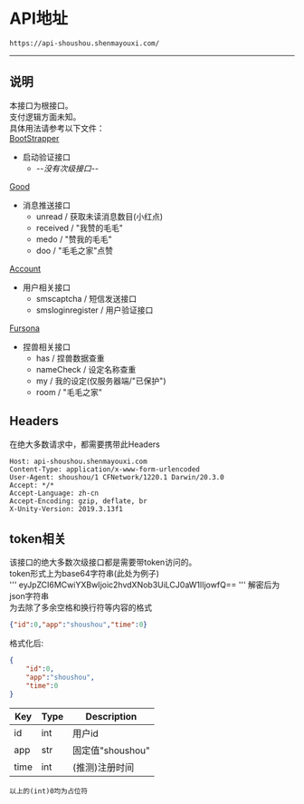 # API地址

    https://api-shoushou.shenmayouxi.com/  

-----
## 说明
本接口为根接口。  
支付逻辑方面未知。  
具体用法请参考以下文件：  
[BootStrapper](bootstrapper.md)  
- 启动验证接口
  - *--没有次级接口--*

[Good](good.md)  
- 消息推送接口
  - unread / 获取未读消息数目(小红点)
  - received / "我赞的毛毛"
  - medo / "赞我的毛毛"
  - doo / "毛毛之家"点赞

[Account](account.md)  
- 用户相关接口
  - smscaptcha / 短信发送接口
  - smsloginregister / 用户验证接口

[Fursona](fursona.md)  
- 捏兽相关接口
  - has / 捏兽数据查重
  - nameCheck / 设定名称查重
  - my / 我的设定(仅服务器端/"已保护")
  - room / "毛毛之家"


## Headers
在绝大多数请求中，都需要携带此Headers
```
Host: api-shoushou.shenmayouxi.com
Content-Type: application/x-www-form-urlencoded
User-Agent: shoushou/1 CFNetwork/1220.1 Darwin/20.3.0
Accept: */*
Accept-Language: zh-cn
Accept-Encoding: gzip, deflate, br
X-Unity-Version: 2019.3.13f1
```

## token相关
该接口的绝大多数次级接口都是需要带token访问的。  
token形式上为base64字符串(此处为例子)  
'''
eyJpZCI6MCwiYXBwIjoic2hvdXNob3UiLCJ0aW1lIjowfQ==
'''
解密后为json字符串  
为去除了多余空格和换行符等内容的格式  
```json
{"id":0,"app":"shoushou","time":0}
```
格式化后:  
```json
{
    "id":0,
    "app":"shoushou",
    "time":0
}
```
| Key | Type | Description |
| --- | ---- | ----------- |
| id  | int  | 用户id      |
| app | str  | 固定值"shoushou" |
| time | int | (推测)注册时间 |

    以上的(int)0均为占位符
